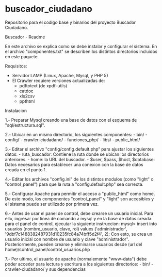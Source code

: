 # buscador_ciudadano
Repositorio para el codigo base y binarios del proyecto Buscador Ciudadano.

Buscador - Readme

En este archivo se explica como se debe instalar y configurar el sistema. En el archivo "componentes.txt" se describen los distintos directorios incluidos en este paquete.

Requisitos:

- Servidor LAMP (Linux, Apache, Mysql, y PHP 5) 
- El Crawler requiere versiones actualizadas de:
	- pdftotext (de xpdf-utils)
	- catdoc
	- xls2csv
	- ppthtml

Instalacion

1.- Preparar Mysql creando una base de datos con el esquema de "sql/estructura.sql".

2.- Ubicar en un mismo directorio, los siguientes componentes:
	- bin/
	- config/
	- crawler-ciudadano/
	- funciones_php/
	- libs/
	- public_html/
	
3.- Editar el archivo "config/config.default.php" para ajustar los siguientes datos:
	- ruta_buscador: Contiene la ruta donde se ubican los directorios anteriores.
	- home: la URL del buscador.
	- $user, $pass, $host, $database: Datos necesarios para establecer una conexion con la base de datos creada en el punto 1.

4.- Editar los archivos "config.ini" de los distintos modulos (como "light" o "control_panel") para que la ruta a "config.default.php" sea correcta.

5.- Configurar Apache para permitir el acceso a "public_html" como home. De este modo, los componentes "control_panel" y "light" son accesibles y el sistema puede ser utilizado por primera vez.

6.- Antes de usar el panel de control, debe crearse un usuario inicial. Para ello, ingresar por linea de comando a mysql y en la base de datos creada para el panel de control, ejecutar la siguiente instruccion:
	mysql> insert into usuarios (nombre_usuario, clave, rol) values ('administrador', '9dbf7c1488382487931d10235fc84a74bff5d2f4', 2);
	Con esto, se crea un usuario inicial con nombre de usuario y clave "administrador". Posteriormente, pueden crearse y eliminarse usuarios desde (url del home)/control_panel/control_usuarios.php
	
7.- Por ultimo, el usuario de apache (normalemente "www-data") debe poder acceder para lectura y escritura a los siguientes directorios:
	- bin/ 
	- crawler-ciudadano/ y sus dependencias


